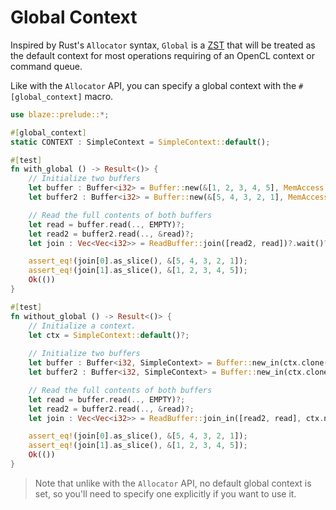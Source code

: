 # Global Context

Inspired by Rust's `Allocator` syntax, `Global` is a [ZST](https://doc.rust-lang.org/nomicon/exotic-sizes.html#zero-sized-types-zsts) that will be treated as the default context for most operations requiring of an OpenCL context or command queue.

Like with the `Allocator` API, you can specify a global context with the `#[global_context]` macro.

```rust
use blaze::prelude::*;

#[global_context]
static CONTEXT : SimpleContext = SimpleContext::default();

#[test]
fn with_global () -> Result<()> {
    // Initialize two buffers
    let buffer : Buffer<i32> = Buffer::new(&[1, 2, 3, 4, 5], MemAccess::READ_ONLY, false)?;
    let buffer2 : Buffer<i32> = Buffer::new(&[5, 4, 3, 2, 1], MemAccess::WRITE_ONLY, false)?;

    // Read the full contents of both buffers
    let read = buffer.read(.., EMPTY)?;
    let read2 = buffer2.read(.., &read)?;
    let join : Vec<Vec<i32>> = ReadBuffer::join([read2, read])?.wait()?;

    assert_eq!(join[0].as_slice(), &[5, 4, 3, 2, 1]);
    assert_eq!(join[1].as_slice(), &[1, 2, 3, 4, 5]);
    Ok(())
}

#[test]
fn without_global () -> Result<()> {
    // Initialize a context.
    let ctx = SimpleContext::default()?;
    
    // Initialize two buffers
    let buffer : Buffer<i32, SimpleContext> = Buffer::new_in(ctx.clone(), &[1, 2, 3, 4, 5], MemAccess::READ_ONLY, false)?;
    let buffer2 : Buffer<i32, SimpleContext> = Buffer::new_in(ctx.clone(), &[5, 4, 3, 2, 1], MemAccess::WRITE_ONLY, false)?;

    // Read the full contents of both buffers
    let read = buffer.read(.., EMPTY)?;
    let read2 = buffer2.read(.., &read)?;
    let join : Vec<Vec<i32>> = ReadBuffer::join_in([read2, read], ctx.next_queue())?.wait()?;

    assert_eq!(join[0].as_slice(), &[5, 4, 3, 2, 1]);
    assert_eq!(join[1].as_slice(), &[1, 2, 3, 4, 5]);
    Ok(())
}
```

> Note that unlike with the `Allocator` API, no default global context is set, so you'll need to specify one explicitly if you want to use it.